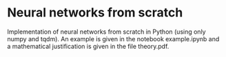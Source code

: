 # Neural networks from scratch

Implementation of neural networks from scratch in Python (using only numpy and tqdm).
An example is given in the notebook example.ipynb and a mathematical justification is given in the file theory.pdf.